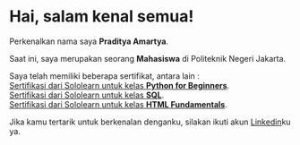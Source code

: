 # Hai, salam kenal semua! 

Perkenalkan nama saya **Praditya Amartya**.

Saat ini, saya merupakan seorang **Mahasiswa** di Politeknik Negeri Jakarta. 

Saya telah memiliki beberapa sertifikat, antara lain :   
[Sertifikasi dari Sololearn untuk kelas **Python for Beginners**](https://www.sololearn.com/certificates/course/en/19328186/1157/landscape/png).\
[Sertifikasi dari Sololearn untuk kelas **SQL**](https://www.sololearn.com/certificates/course/en/19328186/1060/landscape/png).\
[Sertifikasi dari Sololearn untuk kelas **HTML Fundamentals**](https://www.sololearn.com/Certificate/1014-19328186/jpg/).

Jika kamu tertarik untuk berkenalan denganku, silakan ikuti akun [Linkedin](https://www.linkedin.com/in/praditya-amartya-373a491b7/)ku ya.
